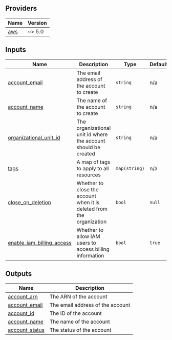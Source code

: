 <!-- BEGIN_TF_DOCS -->
## Providers

| Name | Version |
|------|---------|
| <a name="provider_aws"></a> [aws](#provider\_aws) | ~> 5.0 |

## Inputs

| Name | Description | Type | Default | Required |
|------|-------------|------|---------|:--------:|
| <a name="input_account_email"></a> [account\_email](#input\_account\_email) | The email address of the account to create | `string` | n/a | yes |
| <a name="input_account_name"></a> [account\_name](#input\_account\_name) | The name of the account to create | `string` | n/a | yes |
| <a name="input_organizational_unit_id"></a> [organizational\_unit\_id](#input\_organizational\_unit\_id) | The organizational unit id where the account should be created | `string` | n/a | yes |
| <a name="input_tags"></a> [tags](#input\_tags) | A map of tags to apply to all resources | `map(string)` | n/a | yes |
| <a name="input_close_on_deletion"></a> [close\_on\_deletion](#input\_close\_on\_deletion) | Whether to close the account when it is deleted from the organization | `bool` | `null` | no |
| <a name="input_enable_iam_billing_access"></a> [enable\_iam\_billing\_access](#input\_enable\_iam\_billing\_access) | Whether to allow IAM users to access billing information | `bool` | `true` | no |

## Outputs

| Name | Description |
|------|-------------|
| <a name="output_account_arn"></a> [account\_arn](#output\_account\_arn) | The ARN of the account |
| <a name="output_account_email"></a> [account\_email](#output\_account\_email) | The email address of the account |
| <a name="output_account_id"></a> [account\_id](#output\_account\_id) | The ID of the account |
| <a name="output_account_name"></a> [account\_name](#output\_account\_name) | The name of the account |
| <a name="output_account_status"></a> [account\_status](#output\_account\_status) | The status of the account |
<!-- END_TF_DOCS -->